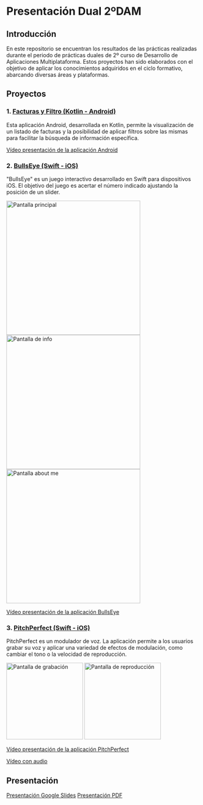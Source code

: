 # Presentación Dual 2ºDAM

## Introducción

En este repositorio se encuentran los resultados de las prácticas realizadas durante el periodo de prácticas duales de 2º curso de Desarrollo de Aplicaciones Multiplataforma. Estos proyectos han sido elaborados con el objetivo de aplicar los conocimientos adquiridos en el ciclo formativo, abarcando diversas áreas y plataformas.

## Proyectos

### 1. [Facturas y Filtro (Kotlin - Android)](https://github.com/marruiart/facturas-kotlin.git)
Esta aplicación Android, desarrollada en Kotlin, permite la visualización de un listado de facturas y la posibilidad de aplicar filtros sobre las mismas para facilitar la búsqueda de información específica. 

[Vídeo presentación de la aplicación Android](https://github.com/marruiart/presentacion-dual-2-dam/assets/88201067/11aa03c2-427a-40c9-a2cd-13ba918679cf)

### 2. [BullsEye (Swift - iOS)](https://github.com/marruiart/BullsEye-iOS-UIKit.git)
"BullsEye" es un juego interactivo desarrollado en Swift para dispositivos iOS. El objetivo del juego es acertar el número indicado ajustando la posición de un slider. 

<img src="https://github.com/marruiart/presentacion-dual-2-dam/assets/88201067/26c39055-a4f0-4c4e-9b09-597244d186d6" alt="Pantalla principal" width="350"/>
<img src="https://github.com/marruiart/presentacion-dual-2-dam/assets/88201067/6bb9d81f-e59e-41b3-bf1d-a1ed614e7e5c" alt="Pantalla de info" width="350"/>
<img src="https://github.com/marruiart/presentacion-dual-2-dam/assets/88201067/3f1e91d3-be02-42e8-839e-2033439a70b5" alt="Pantalla about me" width="350"/>

[Vídeo presentación de la aplicación BullsEye](https://github.com/marruiart/presentacion-dual-2-dam/assets/88201067/646e44db-da23-4643-acc3-a9119b30a68e)

### 3. [PitchPerfect (Swift - iOS)](https://github.com/marruiart/PitchPerfect-iOS-UIKit.git)
PitchPerfect es un modulador de voz. La aplicación permite a los usuarios grabar su voz y aplicar una variedad de efectos de modulación, como cambiar el tono o la velocidad de reproducción. 

<img src="https://github.com/marruiart/presentacion-dual-2-dam/assets/88201067/31149738-1f1b-4269-a84c-1baacc9d22c2" alt="Pantalla de grabación" width="200"/>
<img src="https://github.com/marruiart/presentacion-dual-2-dam/assets/88201067/d46aaf93-e732-455b-963d-4887c4bb5eba" alt="Pantalla de reproducción" width="200"/>

[Vídeo presentación de la aplicación PitchPerfect](https://github.com/marruiart/presentacion-dual-2-dam/assets/88201067/e35cbb2f-c507-4b64-9c9e-ecd1c030216b)

[Vídeo con audio](https://github.com/marruiart/presentacion-dual-2-dam/assets/88201067/b7677f02-545d-4ad0-a208-44b553784be5)

## Presentación
[Presentación Google Slides](https://docs.google.com/presentation/d/1JYg3PAPmWd1Sv3tM6FPoWqIY4Dx376uu0yZwg2nsS9I/edit?usp=sharing)
[Presentación PDF]()
